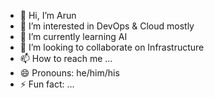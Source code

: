 - 👋 Hi, I’m Arun
- 👀 I’m interested in DevOps & Cloud mostly
- 🌱 I’m currently learning AI
- 💞️ I’m looking to collaborate on Infrastructure
- 📫 How to reach me ...
- 😄 Pronouns: he/him/his
- ⚡ Fun fact: ...

<!---
pararun898/pararun898 is a ✨ special ✨ repository because its `README.md` (this file) appears on your GitHub profile.
You can click the Preview link to take a look at your changes.
--->
